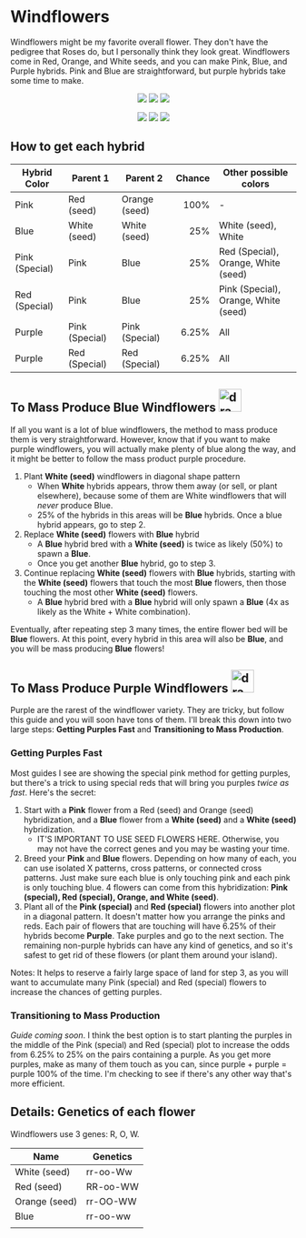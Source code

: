 # Windflowers

Windflowers might be my favorite overall flower.  They don't have the pedigree that Roses do, but I personally think they look great.  Windflowers come in Red, Orange, and White seeds, and you can make Pink, Blue, and Purple hybrids.  Pink and Blue are straightforward, but purple hybrids take some time to make.  

<center>

![](https://i.imgur.com/GhAZwA3.png)  ![](https://i.imgur.com/IHMXUnA.png) ![](https://i.imgur.com/iraeQHv.png)

![](https://i.imgur.com/0KiHi1e.png)  ![](https://i.imgur.com/F5W0X0b.png) ![](https://i.imgur.com/lxv3v8f.png)

</center>

## How to get each hybrid

<center>

| Hybrid Color   | Parent 1       | Parent 2       | Chance | Other possible colors                |
|----------------|----------------|----------------|-------:|--------------------------------------|
| Pink           | Red (seed)     | Orange (seed)  | 100%   | -                                    |
| Blue           | White (seed)   | White (seed)   | 25%    | White (seed), White                  |
| Pink (Special) | Pink           | Blue           | 25%    | Red (Special), Orange, White (seed)  |
| Red (Special)  | Pink           | Blue           | 25%    | Pink (Special), Orange, White (seed) |
| Purple         | Pink (Special) | Pink (Special) | 6.25%  | All                                  |
| Purple         | Red (Special)  | Red (Special)  | 6.25%  | All                                  |

</center>

## To Mass Produce Blue Windflowers <img src="https://i.imgur.com/F5W0X0b.png" alt="drawing" height="40"/>

If all you want is a lot of blue windflowers, the method to mass produce them is very straightforward.  However, know that if you want to make purple windflowers, you will actually make plenty of blue along the way, and it might be better to follow the mass product purple procedure.  

1. Plant **White (seed)** windflowers in diagonal shape pattern
    - When **White** hybrids appears, throw them away (or sell, or plant elsewhere), because some of them are White windflowers that will *never* produce Blue.  
    - 25% of the hybrids in this areas will be **Blue** hybrids. Once a blue hybrid appears, go to step 2. 
2. Replace **White (seed)** flowers with **Blue** hybrid
    - A **Blue** hybrid bred with a **White (seed)** is twice as likely (50%) to spawn a **Blue**.
    - Once you get another **Blue** hybrid, go to step 3.
3. Continue replacing **White (seed)** flowers with **Blue** hybrids, starting with the **White (seed)** flowers that touch the most **Blue** flowers, then those touching the most other **White (seed)** flowers.  
    - A **Blue** hybrid bred with a **Blue** hybrid will only spawn a **Blue** (4x as likely as the White + White combination).

Eventually, after repeating step 3 many times, the entire flower bed will be **Blue** flowers.  At this point, every hybrid in this area will also be **Blue**, and you will be mass producing **Blue** flowers!

## To Mass Produce Purple Windflowers <img src="https://i.imgur.com/lxv3v8f.png" alt="drawing" height="40"/>

Purple are the rarest of the windflower variety.  They are tricky, but follow this guide and you will soon have tons of them.  I'll break this down into two large steps: **Getting Purples Fast** and **Transitioning to Mass Production**.  

### Getting Purples Fast

Most guides I see are showing the special pink method for getting purples, but there's a trick to using special reds that will bring you purples *twice as fast*.  Here's the secret:

1. Start with a **Pink** flower from a Red (seed) and Orange (seed) hybridization, and a **Blue** flower from a **White (seed)** and a **White (seed)** hybridization. 
    - IT'S IMPORTANT TO USE SEED FLOWERS HERE.  Otherwise, you may not have the correct genes and you may be wasting your time.  
2. Breed your **Pink** and **Blue** flowers.  Depending on how many of each, you can use isolated X patterns, cross patterns, or connected cross patterns.  Just make sure each blue is only touching pink and each pink is only touching blue.  4 flowers can come from this hybridization: **Pink (special), Red (special), Orange, and White (seed)**.  
3. Plant all of the **Pink (special)** and **Red (special)** flowers into another plot in a diagonal pattern.  It doesn't matter how you arrange the pinks and reds.  Each pair of flowers that are touching will have 6.25% of their hybrids become **Purple**.  Take purples and go to the next section.  The remaining non-purple hybrids can have any kind of genetics, and so it's safest to get rid of these flowers (or plant them around your island).  

<!-- TODO: Add percentages of other hybrids in case people care about those -->

Notes: It helps to reserve a fairly large space of land for step 3, as you will want to accumulate many Pink (special) and Red (special) flowers to increase the chances of getting purples.  


### Transitioning to Mass Production

*Guide coming soon*.  I think the best option is to start planting the purples in the middle of the Pink (special) and Red (special) plot to increase the odds from 6.25% to 25% on the pairs containing a purple.  As you get more purples, make as many of them touch as you can, since purple + purple = purple 100% of the time.  I'm checking to see if there's any other way that's more efficient.  

## Details: Genetics of each flower

Windflowers use 3 genes: R, O, W.  

<center>

| Name          | Genetics |
|---------------|----------|
| White (seed)  | rr-oo-Ww |
| Red (seed)    | RR-oo-WW |
| Orange (seed) | rr-OO-WW |
| Blue          | rr-oo-ww |
|               |          |

</center>